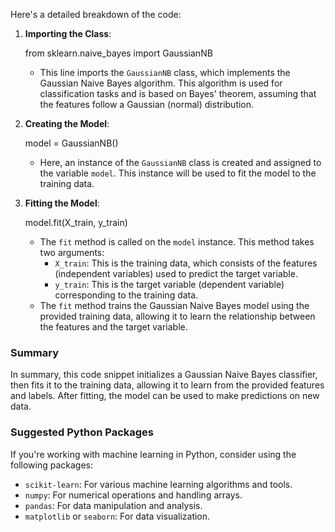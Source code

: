 Here's a detailed breakdown of the code:

1. **Importing the Class**:
   
   from sklearn.naive_bayes import GaussianNB
   



   - This line imports the `GaussianNB` class, which implements the Gaussian Naive Bayes algorithm. This algorithm is used for classification tasks and is based on Bayes' theorem, assuming that the features follow a Gaussian (normal) distribution.

2. **Creating the Model**:
   
   model = GaussianNB()
   



   - Here, an instance of the `GaussianNB` class is created and assigned to the variable `model`. This instance will be used to fit the model to the training data.

3. **Fitting the Model**:
   
   model.fit(X_train, y_train)
   



   - The `fit` method is called on the `model` instance. This method takes two arguments:
     - `X_train`: This is the training data, which consists of the features (independent variables) used to predict the target variable.
     - `y_train`: This is the target variable (dependent variable) corresponding to the training data.
   - The `fit` method trains the Gaussian Naive Bayes model using the provided training data, allowing it to learn the relationship between the features and the target variable.

### Summary
In summary, this code snippet initializes a Gaussian Naive Bayes classifier, then fits it to the training data, allowing it to learn from the provided features and labels. After fitting, the model can be used to make predictions on new data. 

### Suggested Python Packages
If you're working with machine learning in Python, consider using the following packages:
- `scikit-learn`: For various machine learning algorithms and tools.
- `numpy`: For numerical operations and handling arrays.
- `pandas`: For data manipulation and analysis.
- `matplotlib` or `seaborn`: For data visualization.
